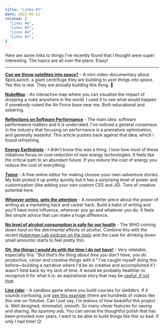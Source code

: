 ```yaml
---
title: "Links #7"
date: 2023-05-11
related: [
  "Links #6",
  "Links #5",
  "Links #4",
  "Links #3",
]
---
```


Here are some links to things I've recently found that I thought were super interesting. The topics are all over the place. Enjoy!


***

**[Can we throw satellites into space?](https://www.youtube.com/watch?v=yrc632oilWo)** - A mini video-documentary about SpinLaunch, a giant centrifuge they are building to *yeet things into space*. Yes this is real. They are actually building this thing. 🤯

**[NukeMap](https://nuclearsecrecy.com/nukemap/)** - An interactive map where you can visualize the impact of dropping a nuke anywhere in the world. I used it to see what would happen if somebody nuked the Air Force base near me. Both educational and sobering.

**[Reflections on Software Performance](https://blog.nelhage.com/post/reflections-on-performance/)** - The main idea: software performance matters and it is underrated. I've noticed a general consensus in the industry that focusing on performance is a premature optimization, and generally wasteful. This article pushes back against that idea, which I found refreshing.

**[Energy Earthshots](https://www.energy.gov/policy/energy-earthshots-initiative)** - I didn't know this was a thing. I love how most of these initiatives focus on cost reduction of new energy technologies. It feels like the critical path to an abundant future. If you reduce the cost of energy you reduce the cost of everything.

**[Twine](https://twinery.org/)** - A free online editor for making choose-your-own-adventure stories. My kids picked it up pretty quickly but it has a surprising level of power and customization (like adding your own custom CSS and JS). Tons of creative potential here.

**[Whoever writes, gets the attention](https://ckarchive.com/b/o8ukhqhk4lnkm)** - A newsletter piece about the power of writing as a marketing hack and career hack. Build a habit of writing and you'll have more influence, wherever you go and whatever you do. It feels like simple advice that can make a huge difference.

**[No level of alcohol consumption is safe for our health](https://www.who.int/europe/news/item/04-01-2023-no-level-of-alcohol-consumption-is-safe-for-our-health)** - The WHO coming down *hard* on the detrimental effects of alcohol. Combine this with the recent [Huberman Lab podcast on the topic](https://hubermanlab.com/what-alcohol-does-to-your-body-brain-health/) and the case for drinking (even small amounts) starts to feel pretty thin.

**[Oh, the things I would do with the time I do not have!](https://rachsmith.com/oh-the-things-i-would-do/)** - Very relatable, especially this: *"But that’s the thing about time you don’t have, you do productive, clever and creative things with it."* I've caught myself doing this before—building a narrative where I'd be so creative and accomplished if I wasn't held back by my lack of time. It would be probably healthier to recognize it for what it is: an aspirational story that may be [useful, if not true](https://sive.rs/u).

**[Line rider](https://www.linerider.com/)** - A sandbox game where you build courses for sledders. If it sounds confusing, just [see this example](https://www.youtube.com/watch?v=vcBn04IyELc) (there are hundreds of videos like this one on Yotube). Can I just say, I'm jealous of how beautiful this project is. Well designed, minimalist, smooth. So many clever features for saving and sharing. No spammy ads. You can sense the thoughtful polish that has been provided over years. I want to be able to build things like this so bad. If only I had time! 😉

